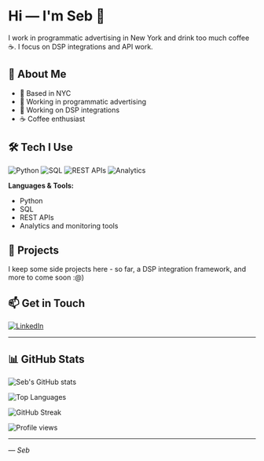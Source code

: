 # Hi — I'm Seb 👋

I work in programmatic advertising in New York and drink too much coffee ☕️. I focus on DSP integrations and API work.

## 🌟 About Me

- 📍 Based in NYC
- 💼 Working in programmatic advertising  
- 🔧 Working on DSP integrations
- ☕ Coffee enthusiast

## 🛠️ Tech I Use

![Python](https://img.shields.io/badge/-Python-3776AB?style=flat-square&logo=python&logoColor=white)
![SQL](https://img.shields.io/badge/-SQL-336791?style=flat-square&logo=postgresql&logoColor=white)
![REST APIs](https://img.shields.io/badge/-REST%20APIs-FF6C37?style=flat-square&logo=postman&logoColor=white)
![Analytics](https://img.shields.io/badge/-Analytics-FF6B35?style=flat-square&logo=googleanalytics&logoColor=white)

**Languages & Tools:**
- Python
- SQL  
- REST APIs
- Analytics and monitoring tools

## 🚀 Projects

I keep some side projects here - so far, a DSP integration framework, and more to come soon :@)

## 📫 Get in Touch

[![LinkedIn](https://img.shields.io/badge/LinkedIn-0077B5?style=for-the-badge&logo=linkedin&logoColor=white)](https://linkedin.com/in/sebastian-gertz)

---

## 📊 GitHub Stats

![Seb's GitHub stats](https://github-readme-stats.vercel.app/api?username=YOUR_USERNAME&show_icons=true&theme=dark&hide_border=true&bg_color=0D1117)

![Top Languages](https://github-readme-stats.vercel.app/api/top-langs/?username=YOUR_USERNAME&layout=compact&theme=dark&hide_border=true&bg_color=0D1117)

![GitHub Streak](https://streak-stats.demolab.com/?user=YOUR_USERNAME&theme=dark&hide_border=true&background=0D1117)

![Profile views](https://komarev.com/ghpvc/?username=YOUR_USERNAME&color=58A6FF&style=flat-square)

---

*— Seb*
